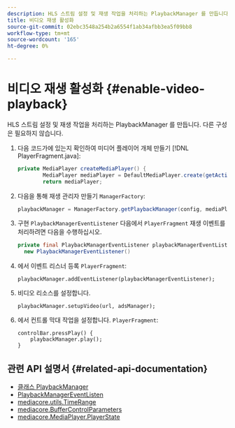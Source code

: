 ```yaml
---
description: HLS 스트림 설정 및 재생 작업을 처리하는 PlaybackManager 를 만듭니다. 다른 구성은 필요하지 않습니다.
title: 비디오 재생 활성화
source-git-commit: 02ebc3548a254b2a6554f1ab34afbb3ea5f09bb8
workflow-type: tm+mt
source-wordcount: '165'
ht-degree: 0%

---
```


# 비디오 재생 활성화 {#enable-video-playback}

HLS 스트림 설정 및 재생 작업을 처리하는 PlaybackManager 를 만듭니다. 다른 구성은 필요하지 않습니다.

1. 다음 코드가에 있는지 확인하여 미디어 플레이어 개체 만들기 [!DNL PlayerFragment.java]:

   ```java
   private MediaPlayer createMediaPlayer() { 
           MediaPlayer mediaPlayer = DefaultMediaPlayer.create(getActivity().getApplicationContext()); 
           return mediaPlayer;
   ```

   <!-- I've duplicated this information. It also exists in the PlayerFragment section, just before the Feature manager section. I figured that I should have it here as well, in case they jump directly to this section.-->

1. 다음을 통해 재생 관리자 만들기 `ManagerFactory`:

   ```java
   playbackManager = ManagerFactory.getPlaybackManager(config, mediaPlayer);
   ```

1. 구현 `PlaybackManagerEventListener` 다음에서 `PlayerFragment` 재생 이벤트를 처리하려면 다음을 수행하십시오.

   ```java
   private final PlaybackManagerEventListener playbackManagerEventListener =  
     new PlaybackManagerEventListener() 
   ```

1. 에서 이벤트 리스너 등록 `PlayerFragment`:

   ```
   playbackManager.addEventListener(playbackManagerEventListener);
   ```

1. 비디오 리소스를 설정합니다.

   ```
   playbackManager.setupVideo(url, adsManager); 
   ```

1. 에서 컨트롤 막대 작업을 설정합니다. `PlayerFragment`:

   ```
   controlBar.pressPlay() { 
       playbackManager.play();  
   }
   ```

## 관련 API 설명서 {#related-api-documentation}

* [클래스 PlaybackManager](https://help.adobe.com/en_US/primetime/api/reference_implementation/android/javadoc/com/adobe/primetime/reference/manager/PlaybackManager.html)
* [PlaybackManagerEventListen](https://help.adobe.com/en_US/primetime/api/reference_implementation/android/javadoc/com/adobe/primetime/reference/manager/PlaybackManager.PlaybackManagerEventListener.html)
* [mediacore.utils.TimeRange](https://help.adobe.com/en_US/primetime/api/psdk/javadoc/com/adobe/mediacore/utils/TimeRange.html)
* [mediacore.BufferControlParameters](https://help.adobe.com/en_US/primetime/api/psdk/javadoc/com/adobe/mediacore/BufferControlParameters.html)
* [mediacore.MediaPlayer.PlayerState](https://help.adobe.com/en_US/primetime/api/psdk/javadoc/com/adobe/mediacore/MediaPlayer.PlayerState.html)
